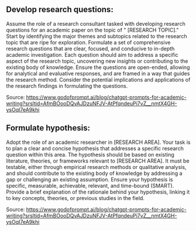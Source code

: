 ## Develop research questions: 
Assume the role of a research consultant tasked with developing research questions for an academic paper on the topic of " [RESEARCH TOPIC]." Start by identifying the major themes and subtopics related to the research topic that are ripe for exploration. Formulate a set of comprehensive research questions that are clear, focused, and conducive to in-depth academic investigation. Each question should aim to address a specific aspect of the research topic, uncovering new insights or contributing to the existing body of knowledge. Ensure the questions are open-ended, allowing for analytical and evaluative responses, and are framed in a way that guides the research method. Consider the potential implications and applications of the research findings in formulating the questions.

Source: https://www.godofprompt.ai/blog/chatgpt-prompts-for-academic-writing?srsltid=AfmBOooDQvAJDzuNFJV-AtPfqndeuPi7vZ__nmtX4GH-ysOqI7eA9khi

## Formulate hypothesis: 
Adopt the role of an academic researcher in [RESEARCH AREA]. Your task is to plan a clear and concise hypothesis that addresses a specific research question within this area. The hypothesis should be based on existing literature, theories, or frameworks relevant to [RESEARCH AREA]. It must be testable, either through empirical research methods or qualitative analysis, and should contribute to the existing body of knowledge by addressing a gap or challenging an existing assumption. Ensure your hypothesis is specific, measurable, achievable, relevant, and time-bound (SMART). Provide a brief explanation of the rationale behind your hypothesis, linking it to key concepts, theories, or previous studies in the field.

Source: https://www.godofprompt.ai/blog/chatgpt-prompts-for-academic-writing?srsltid=AfmBOooDQvAJDzuNFJV-AtPfqndeuPi7vZ__nmtX4GH-ysOqI7eA9khi
